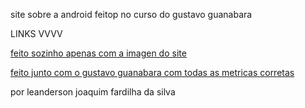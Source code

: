 site sobre a android feitop no curso do gustavo guanabara

LINKS VVVV

<a target="_blank" href="https://leandersonjoaquimfardilhadasilva.github.io/android/curso%20em%20video/index.html">feito sozinho apenas com a imagen do site</a>


<a target="_blank" href="https://leandersonjoaquimfardilhadasilva.github.io/android/curso%20em%20video/index2.html">feito junto com o gustavo guanabara com todas as metricas corretas</a>

por leanderson joaquim fardilha da silva

